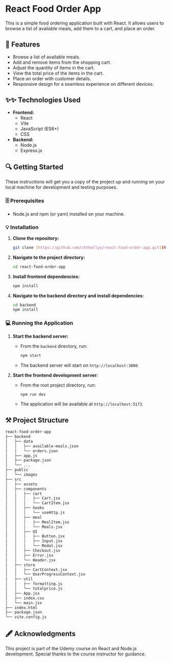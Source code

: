 # React Food Order App

This is a simple food ordering application built with React. It allows users to browse a list of available meals, add them to a cart, and place an order.

## 💫 Features

* Browse a list of available meals.
* Add and remove items from the shopping cart.
* Adjust the quantity of items in the cart.
* View the total price of the items in the cart.
* Place an order with customer details.
* Responsive design for a seamless experience on different devices.

## ✨✨ Technologies Used

* **Frontend:**
    * React
    * Vite
    * JavaScript (ES6+)
    * CSS
* **Backend:**
    * Node.js
    * Express.js

## 🔍 Getting Started

These instructions will get you a copy of the project up and running on your local machine for development and testing purposes.

### 🗄️ Prerequisites

* Node.js and npm (or yarn) installed on your machine.

### 💡 Installation

1.  **Clone the repository:**

    ```bash
    git clone [https://github.com/chthollys/react-food-order-app.git](https://github.com/chthollys/react-food-order-app.git)
    ```

2.  **Navigate to the project directory:**

    ```bash
    cd react-food-order-app
    ```

3.  **Install frontend dependencies:**

    ```bash
    npm install
    ```

4.  **Navigate to the backend directory and install dependencies:**

    ```bash
    cd backend
    npm install
    ```

### 💻 Running the Application

1.  **Start the backend server:**

    * From the `backend` directory, run:
        ```bash
        npm start
        ```
    * The backend server will start on `http://localhost:3000`.

2.  **Start the frontend development server:**

    * From the root project directory, run:
        ```bash
        npm run dev
        ```
    * The application will be available at `http://localhost:5173`.

## ⚒️ Project Structure

```bash
react-food-order-app
├── backend
│   ├── data
│   │   ├── available-meals.json
│   │   └── orders.json
│   ├── app.js
│   ├── package.json
│   └── ...
├── public
│   └── images
├── src
│   ├── assets
│   ├── components
│   │   ├── cart
│   │   │   ├── Cart.jsx
│   │   │   └── CartItem.jsx
│   │   ├── hooks
│   │   │   └── useHttp.js
│   │   ├── meal
│   │   │   ├── MealItem.jsx
│   │   │   └── Meals.jsx
│   │   ├── UI
│   │   │   ├── Button.jsx
│   │   │   ├── Input.jsx
│   │   │   └── Modal.jsx
│   │   ├── Checkout.jsx
│   │   ├── Error.jsx
│   │   └── Header.jsx
│   ├── store
│   │   ├── CartContext.jsx
│   │   └── UserProgressContext.jsx
│   ├── util
│   │   ├── formatting.js
│   │   └── totalprice.js
│   ├── App.jsx
│   ├── index.css
│   └── main.jsx
├── index.html
├── package.json
└── vite.config.js
```

## 🖋️ Acknowledgments

This project is part of the Udemy course on React and Node.js development. Special thanks to the course instructor for guidance.
